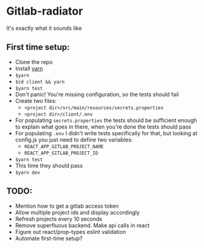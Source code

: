 # Gitlab-radiator

It's exactly what it sounds like

## First time setup:
* Clone the repo
* Install [yarn](https://yarnpkg.com/en/)
* `$yarn`
* `$cd client && yarn`
* `$yarn test`
* Don't panic! You're missing configuration, so the tests should fail
* Create two files:
  * `<project dir>/src/main/resources/secrets.properties`
  * `<project dir>/client/.env`
* For populating `secrets.properties` the tests should be sufficient enough to explain what goes in there, when you're done the tests should pass
* For populating `.env` I didn't write tests specifically for that, but looking at config.js you just need to define two variables:
  * `REACT_APP_GITLAB_PROJECT_NAME`
  * `REACT_APP_GITLAB_PROJECT_ID`
* `$yarn test`
* This time they should pass
* `$yarn dev`

## TODO:
* Mention how to get a gitlab access token
* Allow multiple project ids and display accordingly
* Refresh projects every 10 seconds
* Remove superfluous backend. Make api calls in react
* Figure out react/prop-types eslint validation
* Automate first-time setup?
